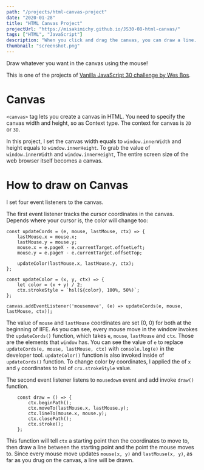 ```yaml
---
path: "/projects/html-canvas-project"
date: "2020-01-28"
title: "HTML Canvas Project"
projectUrl: "https://misakimichy.github.io/JS30-08-html-canvas/"
tags: ["HTML", "JavaScript"]
description: "When you click and drag the canvas, you can draw a line. The line color will change automatically depends where you are on the canvas."
thumbnail: "screenshot.png"
---
```

Draw whatever you want in the canvas using the mouse!

This is one of the projects of [Vanilla JavaScript 30 challenge by Wes Bos](https://javascript30.com).

# Canvas
`<canvas>` tag lets you create a canvas in HTML. You need to specify the canvas width and height, so as Context type. The context for canvas is `2D` or `3D`.

In this project, I set the canvas width equals to `window.innerWidth` and height equals to `window.innerHeight`. To grab the value of `window.innerWidth` and `window.innerHeight`, The entire screen size of the web browser itself becomes a canvas.

# How to draw on Canvas
I set four event listeners to the canvas. 

The first event listener tracks the cursor coordinates in the canvas. Depends where your cursor is, the color will change too:
```
const updateCords = (e, mouse, lastMouse, ctx) => {
    lastMouse.x = mouse.x;
    lastMouse.y = mouse.y;
    mouse.x = e.pageX - e.currentTarget.offsetLeft;
    mouse.y = e.pageY - e.currentTarget.offsetTop;

    updateColor(lastMouse.x, lastMouse.y, ctx);
};

const updateColor = (x, y, ctx) => {
    let color = (x + y) / 2;
    ctx.strokeStyle = `hsl(${color}, 100%, 50%)`;
};

canvas.addEventListener('mousemove', (e) => updateCords(e, mouse, lastMouse, ctx));

```
The value of `mouse` and `lastMouse` coordinates are set (0, 0) for both at the beginning of IIFE.
As you can see, every mouse move in the window invokes the `updateCords()` function, which takes `e`, `mouse`, `lastMouse` and `ctx`. Those are the elements that `window` has. You can see the value of `e` to replace `updateCords(e, mouse, lastMouse, ctx)` with  `console.log(e)` in the developer tool.
`updateColor()` function is also invoked inside of `updateCords()` function. To change color by coordinates, I applied the of `x` and `y` coordinates to hsl of `crx.strokeStyle` value.


The second event listener listens to `mousedown` event and add invoke `draw()` function.

```
    const draw = () => {
        ctx.beginPath();
        ctx.moveTo(lastMouse.x, lastMouse.y);
        ctx.lineTo(mouse.x, mouse.y);
		ctx.closePath();
		ctx.stroke();
    };

```
This function will tell `ctx` a starting point then the coordinates to move to, then draw a line between the starting point and the point the mouse moves to. Since every mouse move updates `mouse(x, y)` and `lastMouse(x, y)`, as far as you drug on the canvas, a line will be drawn.